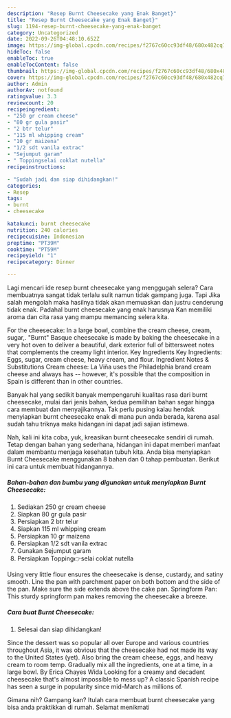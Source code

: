 ```yaml
---
description: "Resep Burnt Cheesecake yang Enak Banget}"
title: "Resep Burnt Cheesecake yang Enak Banget}"
slug: 1194-resep-burnt-cheesecake-yang-enak-banget
category: Uncategorized
date: 2022-09-26T04:48:10.652Z
image: https://img-global.cpcdn.com/recipes/f2767c60cc93df48/680x482cq70/burnt-cheesecake-foto-resep-utama.jpg
hideToc: false
enableToc: true
enableTocContent: false
thumbnail: https://img-global.cpcdn.com/recipes/f2767c60cc93df48/680x482cq70/burnt-cheesecake-foto-resep-utama.jpg
cover: https://img-global.cpcdn.com/recipes/f2767c60cc93df48/680x482cq70/burnt-cheesecake-foto-resep-utama.jpg
author: Admin
authorAv: notfound
ratingvalue: 3.3
reviewcount: 20
recipeingredient:
- "250 gr cream cheese"
- "80 gr gula pasir"
- "2 btr telur"
- "115 ml whipping cream"
- "10 gr maizena"
- "1/2 sdt vanila extrac"
- "Sejumput garam"
- " Toppingselai coklat nutella"
recipeinstructions:

- "Sudah jadi dan siap dihidangkan!"
categories:
- Resep
tags:
- burnt
- cheesecake

katakunci: burnt cheesecake 
nutrition: 240 calories
recipecuisine: Indonesian
preptime: "PT39M"
cooktime: "PT59M"
recipeyield: "1"
recipecategory: Dinner

---
```



Lagi mencari ide resep burnt cheesecake yang menggugah selera? Cara membuatnya sangat tidak terlalu sulit namun tidak gampang juga. Tapi Jika salah mengolah maka hasilnya tidak akan memuaskan dan justru cenderung tidak enak. Padahal burnt cheesecake yang enak harusnya Kan memiliki aroma dan cita rasa yang mampu memancing selera kita.


For the cheesecake: In a large bowl, combine the cream cheese, cream, sugar,. &#34;Burnt&#34; Basque cheesecake is made by baking the cheesecake in a very hot oven to deliver a beautiful, dark exterior full of bittersweet notes that complements the creamy light interior. Key Ingredients Key Ingredients: Eggs, sugar, cream cheese, heavy cream, and flour. Ingredient Notes &amp; Substitutions Cream cheese: La Viña uses the Philadelphia brand cream cheese and always has -- however, it&#39;s possible that the composition in Spain is different than in other countries.

Banyak hal yang sedikit banyak mempengaruhi kualitas rasa dari burnt cheesecake, mulai dari jenis bahan, kedua pemilihan bahan segar hingga cara membuat dan menyajikannya. Tak perlu pusing kalau hendak menyiapkan burnt cheesecake enak di mana pun anda berada, karena asal sudah tahu triknya maka hidangan ini dapat jadi sajian istimewa.


Nah, kali ini kita coba, yuk, kreasikan burnt cheesecake sendiri di rumah. Tetap dengan bahan yang sederhana, hidangan ini dapat memberi manfaat dalam membantu menjaga kesehatan tubuh kita. Anda bisa menyiapkan Burnt Cheesecake menggunakan 8 bahan dan 0 tahap pembuatan. Berikut ini cara untuk membuat hidangannya.

<!--inarticleads1-->

##### Bahan-bahan dan bumbu yang digunakan untuk menyiapkan Burnt Cheesecake:

1. Sediakan 250 gr cream cheese
1. Siapkan 80 gr gula pasir
1. Persiapkan 2 btr telur
1. Siapkan 115 ml whipping cream
1. Persiapkan 10 gr maizena
1. Persiapkan 1/2 sdt vanila extrac
1. Gunakan Sejumput garam
1. Persiapkan  Topping👉selai coklat nutella


Using very little flour ensures the cheesecake is dense, custardy, and satiny smooth. Line the pan with parchment paper on both bottom and the side of the pan. Make sure the side extends above the cake pan. Springform Pan: This sturdy springform pan makes removing the cheesecake a breeze. 

<!--inarticleads2-->

##### Cara buat Burnt Cheesecake:


1. Selesai dan siap dihidangkan!

Since the dessert was so popular all over Europe and various countries throughout Asia, it was obvious that the cheesecake had not made its way to the United States (yet). Also bring the cream cheese, eggs, and heavy cream to room temp. Gradually mix all the ingredients, one at a time, in a large bowl. By Erica Chayes Wida Looking for a creamy and decadent cheesecake that&#39;s almost impossible to mess up? A classic Spanish recipe has seen a surge in popularity since mid-March as millions of. 

Gimana nih? Gampang kan? Itulah cara membuat burnt cheesecake yang bisa anda praktikkan di rumah. Selamat menikmati
